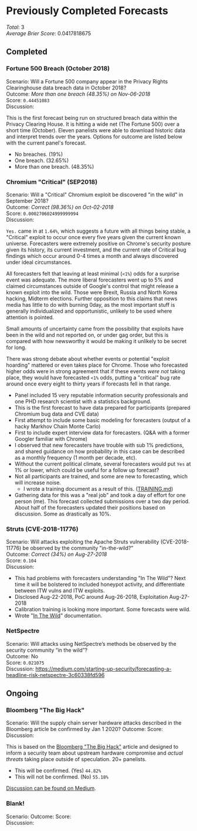 # Previously Completed Forecasts
*Total*: 3  
*Average Brier Score*: 0.0417818675  

## Completed

### Fortune 500 Breach (October 2018)
Scenario: Will a Fortune 500 company appear in the Privacy Rights Clearinghouse data breach data in October 2018?    
Outcome: *More than one breach (48.35%) on Nov-06-2018*  
Score: `0.44451083`  
Discussion:  

This is the first forecast being run on structured breach data within the Privacy Clearing House. It is hitting a wide net (The Fortune 500) over a short time (October). Eleven panelists were able to download historic data and interpret trends over the years. Options for outcome are listed below with the current panel's forecast.

- No breaches. (19%)
- One breach. (32.65%)
- More than one breach. (48.35%)

### Chromium "Critical" (SEP2018)
Scenario: Will a "Critical" Chromium exploit be discovered "in the wild" in September 2018?  
Outcome: *Correct (98.36%) on Oct-02-2018*  
Score: `0.0002706024999999994`  
Discussion:  

`Yes.` came in at `1.64%`, which suggests a future with all things being stable, a "Critical" exploit to occur once every five years given the current known universe. Forecasters were extremely positive on Chrome's security posture given its history, its current investment, and the current rate of Critical bug findings which occur around 0-4 times a month and always discovered under ideal circumstances.

All forecasters felt that leaving at least minimal (`<1%`) odds for a surprise event was adequate. The more liberal forecasters went up to 5% and claimed circumstances outside of Google's control that might release a known exploit into the wild. Those were Brexit, Russia and North Korea hacking, Midterm elections. Further opposition to this claims that news media has little to do with burning 0day, as the most important stuff is generally individualized and opportunistic, unlikely to be used where attention is pointed.

Small amounts of uncertainty came from the possibility that exploits have been in the wild and not reported on, or under gag order, but this is compared with how newsworthy it would be making it unlikely to be secret for long.

There was strong debate about whether events or potential "exploit hoarding" mattered or even takes place for Chrome. Those who forecasted higher odds were in strong agreement that if these events _were not_ taking place, they would have forecasted `<1%` odds, putting a "critical" bug rate around once every eight to thirty years if forecasts fell in that range.

  - Panel included 15 very reputable information security professionals and one PHD research scientist with a statistics background.
  - This is the first forecast to have data prepared for participants (prepared Chromium bug data and CVE data)
  - First attempt to include some basic modeling for forecasters (output of a hacky Markhov Chain Monte Carlo)
  - First to include expert interview data for forecasters. (Q&A with a former Googler familiar with Chrome)
  - I observed that new forecasters have trouble with sub 1% predictions, and shared guidance on how probability in this case can be described as a monthly frequency (1 month per decade, etc).
  - Without the current political climate, several forecasters would put `Yes` at 1% or lower, which could be useful for a follow up forecast?
  - Not all participants are trained, and some are new to forecasting, which will increase noise.
    - I wrote a training document as a result of this. ([TRAINING.md](TRAINING.md))
  - Gathering data for this was a "real job" and took a day of effort for one person (me). This forecast collected submissions over a two day period. About half of the forecasters updated their positions based on discussion. Some as drastically as 10%.

### Struts (CVE-2018-11776)
Scenario: Will attacks exploiting the Apache Struts vulnerability (CVE-2018-11776) be observed by the community "in-the-wild?"  
Outcome: *Correct (34%) on Aug-27-2018*  
Score: `0.104`  
Discussion:  

  - This had problems with forecasters understanding "In The Wild"? Next time it will be bolstered to included honeypot activity, and differentiate between ITW vulns and ITW exploits.
  - Disclosed Aug-22-2018, PoC around Aug-26-2018, Exploitation Aug-27-2018
  - Calibration training is looking more important. Some forecasts were wild.
  - Wrote "[In The Wild](IN-THE-WILD.md)" documentation.

### NetSpectre
Scenario: Will attacks using NetSpectre’s methods be observed by the security community “in the wild”?  
Outcome: No  
Score: `0.021075`  
Discussion: https://medium.com/starting-up-security/forecasting-a-headline-risk-netspectre-3c60338fd596

## Ongoing

### Bloomberg "The Big Hack"
Scenario: Will the supply chain server hardware attacks described in the Bloomberg article be confirmed by Jan 1 2020?
Outcome:
Score:   
Discussion:  

This is based on the [Bloomberg "The Big Hack"](https://www.bloomberg.com/news/features/2018-10-04/the-big-hack-how-china-used-a-tiny-chip-to-infiltrate-america-s-top-companies) article and designed to inform a security team about upstream hardware compromise and _actual threats_ taking place outside of speculation. 20+ panelists.

- This will be confirmed. (Yes) `44.82%`
- This will not be confirmed. (No) `55.18%`

[Discussion can be found on Medium](https://medium.com/@magoo/forecasting-bloombergs-the-big-hack-16b41e0b182b).

### Blank!
Scenario:
Outcome:
Score:   
Discussion:  
